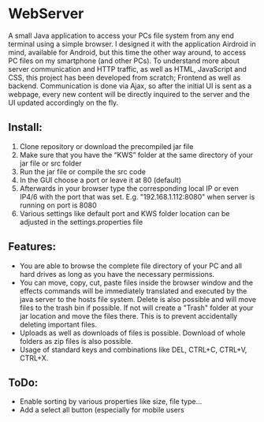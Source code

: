 # WebServer
A small Java application to access your PCs file system from any end terminal using a simple browser.
I designed it with the application Airdroid in mind, available for Android, but this time the other way around, to access PC files on my smartphone (and other PCs).
To understand more about server communication and HTTP traffic, as well as HTML, JavaScript and CSS, this project has been developed from scratch; Frontend as well as backend.
Communication is done via Ajax, so after the initial UI is sent as a webpage, every new content will be directly inquired to the server and the UI updated accordingly on the fly.

## Install:
1. Clone repository or download the precompiled jar file
2. Make sure that you have the “KWS” folder at the same directory of your jar file or src folder
3. Run the jar file or compile the src code
4. In the GUI choose a port or leave it at 80 (default)
5. Afterwards in your browser type the corresponding local IP or even IP4/6 with the port that was set. E.g. "192.168.1.112:8080" when server is running on port is 8080
6. Various settings like default port and KWS folder location can be adjusted in the settings.properties file

## Features:
- You are able to browse the complete file directory of your PC and all hard drives as long as you have the necessary permissions.
- You can move, copy, cut, paste files inside the browser window and the effects commands will be immediately translated and executed by the java server to the hosts file system. Delete is also possible and will move files to the trash bin if possible. If not will create a "Trash" folder at your jar location and move the files there. This is to prevent accidentally deleting important files.
- Uploads as well as downloads of files is possible. Download of whole folders as zip files is also possible.
- Usage of standard keys and combinations like DEL, CTRL+C, CTRL+V, CTRL+X.

## ToDo:
- Enable sorting by various properties like size, file type…
- Add a select all button (especially for mobile users 
